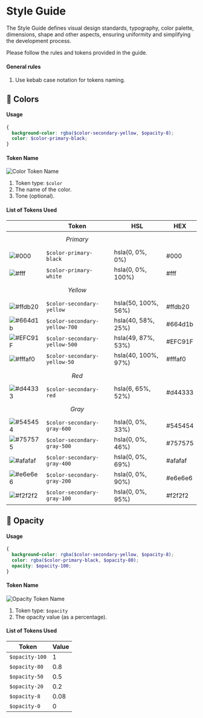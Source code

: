 # Style Guide
The Style Guide defines visual design standards, typography, color palette, dimensions, shape and other aspects, ensuring uniformity and simplifying the development process.

Please follow the rules and tokens provided in the guide.

#### General rules
1. Use kebab case notation for tokens naming.

## 🎨 Colors
#### Usage
```scss
{
  background-color: rgba($color-secondary-yellow, $opacity-8);
  color: $color-primary-black;
}
```

#### Token Name
![Color Token Name](https://github.com/rolling-scopes/site/assets/124388500/a50b0a39-ba85-461d-8224-b198826b341f)

1. Token type: `$color`
2. The name of the color.
3. Tone (optional).

#### List of Tokens Used
|   | Token | HSL | HEX |
| ----------- | ----------- | ----------- | ----------- |
|  | $$Primary$$ |  |  |  |
| ![#000](https://github.com/rolling-scopes/site/assets/124388500/42e2ccc4-cc77-4549-a043-2cb588c5f5fe)     |   `$color-primary-black`        | hsla(0, 0%, 0%) |   #000   |
| ![#fff](https://github.com/rolling-scopes/site/assets/124388500/a42d5713-c3a0-442d-aa81-298c6ddad0ab)     |   `$color-primary-white`        | hsla(0, 0%, 100%) |   #fff   |
|  | $$Yellow$$  |  |  |  |
| ![#ffdb20](https://github.com/rolling-scopes/site/assets/124388500/fc22376d-b5fa-4d71-a102-6851cfe38985)  |   `$color-secondary-yellow`     | hsla(50, 100%, 56%) |   #ffdb20   |
| ![#664d1b](https://github.com/rolling-scopes/site/assets/124388500/9b0e3088-d2d2-44fa-9297-5393bff6ceb0)  |   `$color-secondary-yellow-700` | hsla(40, 58%, 25%) |   #664d1b   |
| ![#EFC91F](https://github.com/rolling-scopes/site/assets/124388500/9425b03d-a324-4f51-b991-5718a84d12dc)  |   `$color-secondary-yellow-500` | hsla(49, 87%, 53%) |   #EFC91F   |
| ![#fffaf0](https://github.com/rolling-scopes/site/assets/124388500/a7980450-bbe6-47c8-995f-b636512d47d0)  |   `$color-secondary-yellow-50`  | hsla(40, 100%, 97%) |   #fffaf0   |
|  | $$Red$$ |  |  |  |
| ![#d44333](https://github.com/rolling-scopes/site/assets/124388500/c7217997-b89e-4b3c-a735-ed16ee4c54cf)  |   `$color-secondary-red`        | hsla(6, 65%, 52%) |   #d44333   |
|  | $$Gray$$ |  |  |  |
| ![#545454](https://github.com/rolling-scopes/site/assets/124388500/4257488c-768d-40e6-9d23-8217c115d7fb)  |   `$color-secondary-gray-600`    | hsla(0, 0%, 33%) |   #545454   |
| ![#757575](https://github.com/rolling-scopes/site/assets/124388500/841fd2e4-6299-46a0-b4b6-3bbaff0807a0)  |   `$color-secondary-gray-500`    | hsla(0, 0%, 46%) |   #757575   |
| ![#afafaf](https://github.com/rolling-scopes/site/assets/124388500/cb8e635b-02f9-4f55-b18a-ea91fdbf3d1a)  |   `$color-secondary-gray-400`    | hsla(0, 0%, 69%) |   #afafaf   |
| ![#e6e6e6](https://github.com/rolling-scopes/site/assets/124388500/04d8a0cb-c697-423a-b0a1-1f8e4d944790)  |   `$color-secondary-gray-200`    | hsla(0, 0%, 90%) |   #e6e6e6   |
| ![#f2f2f2](https://github.com/rolling-scopes/site/assets/124388500/14be87e8-0015-44e2-9542-a2dcd4a47269)  |   `$color-secondary-gray-100`    | hsla(0, 0%, 95%) |   #f2f2f2   |

## 🫧 Opacity
#### Usage
```scss
{
  background-color: rgba($color-secondary-yellow, $opacity-8);
  color: rgba($color-primary-black, $opacity-80);
  opacity: $opacity-100;
}
```

#### Token Name
![Opacity Token Name]()

1. Token type: `$opacity`
2. The opacity value (as a percentage).

#### List of Tokens Used
| Token | Value |
| ----------- | ----------- |
| `$opacity-100` | 1 |
| `$opacity-80` | 0.8 |
| `$opacity-50` | 0.5 |
| `$opacity-20` | 0.2 |
| `$opacity-8` | 0.08 |
| `$opacity-0` | 0 |

